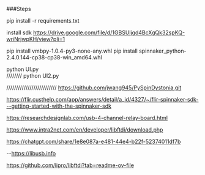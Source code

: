 ###Steps

pip install -r requirements.txt

install sdk 
https://drive.google.com/file/d/1GBSUljgd4BcXgQk32spKQ-wriNrjwpKH/view?pli=1

pip install vmbpy-1.0.4-py3-none-any.whl
pip install spinnaker_python-2.4.0.144-cp38-cp38-win_amd64.whl

python UI.py  
////////
python UI2.py  



//////////////////////////
https://github.com/jwang945/PySpinDystonia.git

https://flir.custhelp.com/app/answers/detail/a_id/4327/~/flir-spinnaker-sdk---getting-started-with-the-spinnaker-sdk

https://researchdesignlab.com/usb-4-channel-relay-board.html

https://www.intra2net.com/en/developer/libftdi/download.php

https://chatgpt.com/share/1e8e087a-e481-44e4-b22f-52374011df7b

--https://libusb.info


https://github.com/lipro/libftdi?tab=readme-ov-file